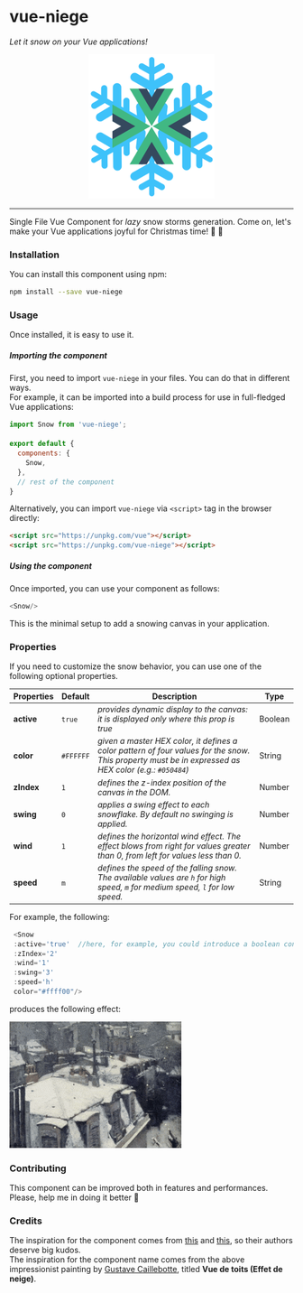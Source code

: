 # vue-niege

_Let it snow on your Vue applications!_

<p align="center">
  <img src="/static/logo.png?raw=true" alt="Vue Niege"/>
</p>

---

Single File Vue Component for _lazy_ snow storms generation. Come on, let's make your Vue applications joyful for Christmas time! 🎄 🎅

### Installation

You can install this component using npm:

```bash
npm install --save vue-niege
```

### Usage

Once installed, it is easy to use it. 

##### Importing the component

First, you need to import `vue-niege` in your files. You can do that in different ways.  
For example, it can be imported into a build process for use in full-fledged Vue applications:

```js
import Snow from 'vue-niege';

export default {
  components: {
    Snow,
  },
  // rest of the component
}
```

Alternatively, you can import `vue-niege` via `<script>` tag in the browser directly:

```html
<script src="https://unpkg.com/vue"></script>
<script src="https://unpkg.com/vue-niege"></script>
```

##### Using the component

Once imported, you can use your component as follows:

```js
<Snow/>
```

This is the minimal setup to add a snowing canvas in your application.

### Properties

If you need to customize the snow behavior, you can use one of the following optional properties.

| **Properties** | **Default** | **Description**                                                                        | **Type**         |
|----------------|-------------|----------------------------------------------------------------------------------------|------------------|
| **active**         | `true`        | _provides dynamic display to the canvas: it is displayed only where this prop is true_ | Boolean          |
| **color**          | `#FFFFFF`     | _given a master HEX color, it defines a color pattern of four values for the snow. This property must be in expressed as HEX color (e.g.: `#050484`)_                                        | String           |
| **zIndex**         | `1`           | _defines the z-index position of the canvas in the DOM._                                                | Number           |
| **swing**          | `0`           | _applies a swing effect to each snowflake. By default no swinging is applied._         | Number           |
| **wind**           | `1`           | _defines the horizontal wind effect. The effect blows from right for values greater than 0, from left for values less than 0._ | Number           |
| **speed**          | `m`           | _defines the speed of the falling snow. The available values are `h` for high speed, `m` for medium speed, `l` for low speed._        | String           |

For example, the following:

```js
 <Snow 
 :active='true'  //here, for example, you could introduce a boolean condition to check if the current date is in the Advent range.
 :zIndex='2'
 :wind='1' 
 :swing='3' 
 :speed='h' 
 color="#ffff00"/>
```

produces the following effect:

![Vue de toits](/static/vue-niege.gif?raw=true "Vue de toits")

### Contributing

This component can be improved both in features and performances. Please, help me in doing it better 🎅

### Credits

The inspiration for the component comes from [this](https://github.com/HermannBjorgvin/SnowJs) and [this](https://github.com/Fuxy526/vue-snowf), so their authors deserve big kudos.  
The inspiration for the component name comes from the above impressionist painting by [Gustave Caillebotte](https://en.wikipedia.org/wiki/Gustave_Caillebotte), titled **Vue de toits (Effet de neige)**.
